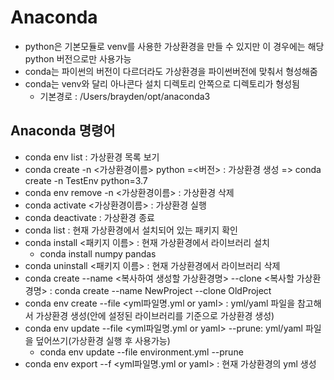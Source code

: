 # Anaconda
* python은 기본모듈로 venv를 사용한 가상환경을 만들 수 있지만 이 경우에는 해당 python 버전으로만 사용가능
* conda는 파이썬의 버전이 다르더라도 가상환경을 파이썬버전에 맞춰서 형성해줌
* conda는 venv와 달리 아나콘다 설치 디렉토리 안쪽으로 디렉토리가 형성됨
    * 기본경로 : /Users/brayden/opt/anaconda3

## Anaconda 명령어
* conda env list : 가상환경 목록 보기
* conda create -n <가상환경이름> python =<버전>
    : 가상환경 생성 => conda create -n TestEnv python=3.7
* conda env remove -n <가상환경이름> : 가상환경 삭제
* conda activate <가상환경이름> : 가상환경 실행
* conda deactivate : 가상환경 종료
* conda list : 현재 가상환경에서 설치되어 있는 패키지 확인
* conda install <패키지 이름> : 현재 가상환경에서 라이브러리 설치
    * conda install numpy pandas
* conda uninstall <패키지 이름> : 현재 가상환경에서 라이브러리 삭제
* conda create --name <복사하여 생성할 가상환경명> --clone <복사할 가상환경명>
    : conda create --name NewProject --clone OldProject
* conda env create --file <yml파일명.yml or yaml> : yml/yaml 파일을 참고해서 가상환경 생성(안에 설정된 라이브러리를 기준으로 가상환경 생성)
* conda env update --file <yml파일명.yml or yaml> --prune: yml/yaml 파일을 덮어쓰기(가상환경 실행 후 사용가능)
    * conda env update --file environment.yml --prune
* conda env export --f <yml파일명.yml or yaml> : 현재 가상환경의 yml 생성